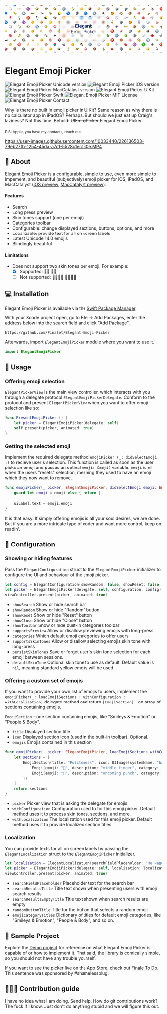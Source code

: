 ![Elegant Emoji Picker Swift UIKit](https://raw.githubusercontent.com/Finalet/Elegant-Emoji-Picker/main/Documentation/Github%20Hero.png)

# Elegant Emoji Picker
![Elegant Emoji Picker Unicode version](https://img.shields.io/badge/Unicode-14.0-blue)
![Elegant Emoji Picker iOS version](https://img.shields.io/badge/iOS-13.0%2B-blue)
![Elegant Emoji Picker MacCatalyst version](https://img.shields.io/badge/MacCatalyst-13.0%2B-blue)
![Elegant Emoji Picker UIKit](https://img.shields.io/badge/Framework-UIKit-red)
![Elengat Emoji Picker Swift](https://img.shields.io/badge/Language-Swift-orange)
![Elegant Emoji Picker MIT License](https://img.shields.io/github/license/finalet/elegant-emoji-picker)
![Elengat Emoji Picker Contact](https://img.shields.io/badge/Contact-%40GrantOgany-darkgray?link=https://twitter.com/GrantOgany)

Why is there no built in emoji picker in UIKit? Same reason as why there is no calculator app in iPadOS? Perhaps. But should we just eat up Craig's laziness? Not this time.
Behold: ~~UIEmojiPicker~~ Elegant Emoji Picker.

<sub>P.S: Apple, you have my contacts, reach out.</sub>

https://user-images.githubusercontent.com/10033440/226136503-79eb27fb-1254-45da-a7c1-5528c1ec160e.MP4

## 🤔 About

Elegant Emoji Picker is a configurable, simple to use, even more simple to impement, and beautiful (subjectively) emoji picker for iOS, iPadOS, and MacCatalyst ([iOS preview](https://github.com/Finalet/Elegant-Emoji-Picker/blob/dev/Documentation/iOS%20preview.MP4), [MacCatalyst preview](https://github.com/Finalet/Elegant-Emoji-Picker/blob/dev/Documentation/MacCatalyst%20preview.mov)).

#### Features
- Search
- Long press preview
- Skin tones support (one per emoji)
- Categories toolbar 
- Configurable: change displayed sections, buttons, options, and more
- Localizable: provide text for all on screen labels
- Latest Unicode 14.0 emojis
- Blindingly beautiful

#### Limitations
- Does not support two skin tones per emoji. For example:
  - [x] Supported: 🤝🏻  🤝🏿 
  - [ ] Not supported: 🫱🏿‍🫲🏻   🫱🏼‍🫲🏿 

## 💻 Installation

Elegant Emoji Picker is available via the [Swift Package Manager](https://www.swift.org/package-manager/).

With your Xcode project open, go to File → Add Packages, enter the address below into the search field and click "Add Package".

```
https://github.com/Finalet/Elegant-Emoji-Picker
```

Afterwards, import `ElegantEmojiPicker` module where you want to use it.

```swift
import ElegantEmojiPicker
```

## 👀 Usage

### Offering emoji selection

`ElegantPickerView` is the main view controller, which interacts with you through a delegate protocol `ElegantEmojiPickerDelegate`. Conform to the protocol and present `ElegantPickerView` when you want to offer emoji selection like so:

```swift
func PresentEmojiPicker () {
    let picker = ElegantEmojiPicker(delegate: self)
    self.present(picker, animated: true)
}
```

### Getting the selected emoji

Implement the required delegate method `emojiPicker (_: didSelectEmoji :)` to recieve user's selection. This function is called as soon as the user picks an emoji and passes an optinal `emoji: Emoji?` variable. `emoji` is nil when the users "resets" selection, meaning they used to have an emoji which they now want to remove. 

```swift
func emojiPicker(_ picker: ElegantEmojiPicker, didSelectEmoji emoji: Emoji?) {
    guard let emoji = emoji else { return }
    
    uiLabel.text = emoji.emoji
}
```

It is that easy. If simply offering emojis is all your soul desires, we are done. But if you are a more intricate type of coder and want more control, keep on readin'.

## 🎨 Configuration

### Showing or hiding features

Pass the `ElegantConfiguration` struct to the `ElegantEmojiPicker` initializer to configure the UI and behaviour of the emoji picker.

```swift
let config = ElegantConfiguration(showRandom: false, showReset: false, defaultSkinTone: .Light)
let picker = ElegantEmojiPicker(delegate: self, configuration: config)
viewController.present(picker, animated: true)
```

- `showSearch` Show or hide search bar
- `showRandom` Show or hide "Random" button
- `showReset` Show or hide "Reset" button
- `showClose` Show or hide "Close" button
- `showToolbar` Show or hide built-in categories toolbar
- `supportsPreview` Allow or disallow previewing emojis with long-press
- `categories` Which default emoji categories to offer users
- `supportsSkinTones` Allow or disallow selecting emojis skin tone with long-press
- `persistSkinTones` Save or forget user's skin tone selection for each emoji between sessions.
- `defaultSkinTone` Optional skin tone to use as default. Default value is `nil`, meaning standard yellow emojis will be used.

### Offering a custom set of emojis

If you want to provide your own list of emojis to users, implement the `emojiPicker(_: loadEmojiSections : withConfiguration : withLocalization)` delegate method and return `[EmojiSection]` - an array of sections containing emojis.

`EmojiSection` - one section containing emojis, like "Smileys & Emotion" or "People & Body".
- `title` Displayed section title
- `icon` Displayed section icon (used in the built-in toolbar). Optional.
- `emojis` Emojis contained in this section

```swift
func emojiPicker(_ picker: ElegantEmojiPicker, loadEmojiSections withConfiguration: ElegantConfiguration, _ withLocalization: ElegantLocalization) -> [EmojiSection] {
    let sections = [
        EmojiSection(title: "Politeness", icon: UIImage(systemName: "hand.wave"), emojis: [
            Emoji(emoji: "🖕", description: "middle finger", category: .PeopleAndBody, aliases: [], tags: ["flip"], supportsSkinTones: true, iOSVersion: "9.1"),
            Emoji(emoji: "👊", description: "oncoming punch", category: .PeopleAndBody, aliases: ["smash"], tags: [], supportsSkinTones: true, iOSVersion: "6.0")
        ])
    ]
    return sections
}
```

- `picker` Picker view that is asking the delegate for emojis.
- `withConfiguration` Configuration used to for this emoji picker. Default method uses it to process skin tones, sections, and more.
- `withLocalization` The localization used for this emoji picker. Default method uses it to provide localized section titles.

### Localization 

You can provide texts for all on screen labels by passing the `ElegantLocalization` struct to the `ElegantEmojiPicker` initializer.

```swift
let localization = ElegantLocalization(searchFieldPlaceholder: "Че надо", randomButtonTitle: "Хз го рандом")
let picker = ElegantEmojiPicker(delegate: self, localization: localization)
viewController.present(picker, animated: true)
```

- `searchFieldPlaceholder` Placeholder text for the search bar
- `searchResultsTitle` Title text shown when presenting users with emoji search results
- `searchResultsEmptyTitle` Title text shown when search results are empty
- `randomButtonTitle` Title for the button that selects a random emoji
- `emojiCategoryTitles` Dictionary of titles for default emoji categories, like "Smileys & Emotion", "People & Body", and so on.

## 📱 Sample Project

Explore the [Demo project](https://github.com/Finalet/Elegant-Emoji-Picker/tree/main/Demo) for reference on what Elegant Emoji Picker is capable of or how to implement it. That said, the library is comically simple, so you should not have any trouble yourself. 

If you want to see the picker live on the App Store, check out [Finale To Do](https://apps.apple.com/app/apple-store/id1622931101). This sentence was sponsored by #shamelessplug.

## 🤷🏻‍♂️ Contribution guide

I have no idea what I am doing. Send help. How do git contributions work? The fuck if I know. Just don't do anything stupid and we will figure this out.
